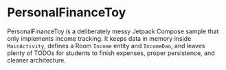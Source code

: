﻿# PersonalFinanceToy

PersonalFinanceToy is a deliberately messy Jetpack Compose sample that only implements income tracking. It keeps data in memory inside `MainActivity`, defines a Room `Income` entity and `IncomeDao`, and leaves plenty of TODOs for students to finish expenses, proper persistence, and cleaner architecture.
